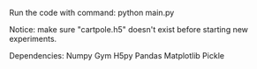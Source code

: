 Run the code with command:
python main.py

Notice: make sure "cartpole.h5" doesn't exist before starting new experiments.

Dependencies:
Numpy
Gym
H5py
Pandas
Matplotlib
Pickle
